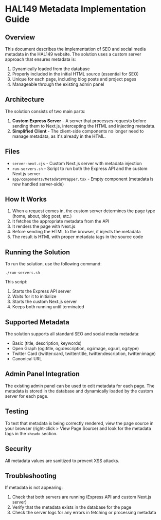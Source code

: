 # HAL149 Metadata Implementation Guide

## Overview

This document describes the implementation of SEO and social media metadata in the HAL149 website. The solution uses a custom server approach that ensures metadata is:

1. Dynamically loaded from the database
2. Properly included in the initial HTML source (essential for SEO)
3. Unique for each page, including blog posts and project pages
4. Manageable through the existing admin panel

## Architecture

The solution consists of two main parts:

1. **Custom Express Server** - A server that processes requests before sending them to Next.js, intercepting the HTML and injecting metadata.
2. **Simplified Client** - The client-side components no longer need to manage metadata, as it's already in the HTML.

## Files

- `server-next.cjs` - Custom Next.js server with metadata injection
- `run-servers.sh` - Script to run both the Express API and the custom Next.js server
- `app/components/MetadataWrapper.tsx` - Empty component (metadata is now handled server-side)

## How It Works

1. When a request comes in, the custom server determines the page type (home, about, blog post, etc.)
2. It fetches the appropriate metadata from the API
3. It renders the page with Next.js
4. Before sending the HTML to the browser, it injects the metadata
5. The result is HTML with proper metadata tags in the source code

## Running the Solution

To run the solution, use the following command:

```
./run-servers.sh
```

This script:
1. Starts the Express API server
2. Waits for it to initialize
3. Starts the custom Next.js server
4. Keeps both running until terminated

## Supported Metadata

The solution supports all standard SEO and social media metadata:

- Basic (title, description, keywords)
- Open Graph (og:title, og:description, og:image, og:url, og:type)
- Twitter Card (twitter:card, twitter:title, twitter:description, twitter:image)
- Canonical URL

## Admin Panel Integration

The existing admin panel can be used to edit metadata for each page. The metadata is stored in the database and dynamically loaded by the custom server for each page.

## Testing

To test that metadata is being correctly rendered, view the page source in your browser (right-click > View Page Source) and look for the metadata tags in the `<head>` section.

## Security

All metadata values are sanitized to prevent XSS attacks.

## Troubleshooting

If metadata is not appearing:

1. Check that both servers are running (Express API and custom Next.js server)
2. Verify that the metadata exists in the database for the page
3. Check the server logs for any errors in fetching or processing metadata